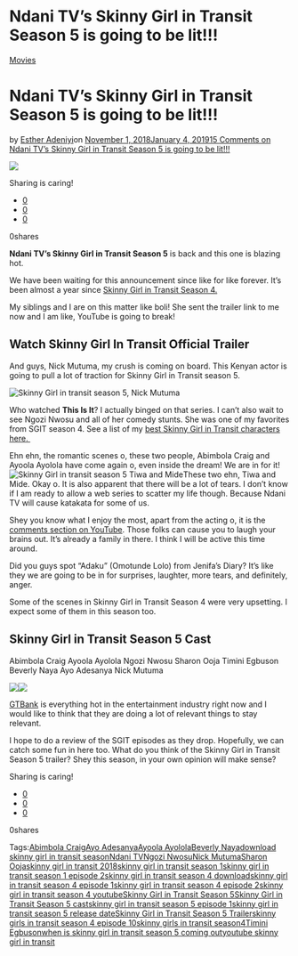 # Ndani TV’s Skinny Girl in Transit Season 5 is going to be lit!!!

[Movies](https://estheradeniyi.com/category/movies/)
# Ndani TV&#x2019;s Skinny Girl in Transit Season 5 is going to be lit!!!

by [Esther Adeniyi](https://estheradeniyi.com/author/esther-adeniyi/)on [November 1, 2018January 4, 2019](https://estheradeniyi.com/ndani-tvs-skinny-girl-in-transit-season-5/)[15 Comments on Ndani TV&#x2019;s Skinny Girl in Transit Season 5 is going to be lit!!!](https://estheradeniyi.com/ndani-tvs-skinny-girl-in-transit-season-5/#comments)

![](images\Skinny-Girl-in-Transit-Season-5.png)

Sharing is caring!

- [0](https://www.facebook.com/sharer/sharer.php?u=https%3A%2F%2Festheradeniyi.com%2Fndani-tvs-skinny-girl-in-transit-season-5%2F&amp;t=Ndani%20TV%27s%20Skinny%20Girl%20in%20Transit%20Season%205%20is%20going%20to%20be%20lit%21%21%21)
- [0](https://twitter.com/intent/tweet?text=Ndani%20TV%27s%20Skinny%20Girl%20in%20Transit%20Season%205%20is%20going%20to%20be%20lit%21%21%21&amp;url=https%3A%2F%2Festheradeniyi.com%2Fndani-tvs-skinny-girl-in-transit-season-5%2F)
- [0](#)

0shares

**Ndani TV&#x2019;s Skinny Girl in Transit Season 5** is back and this one is blazing hot.

We have been waiting for this announcement since like for like forever. It&#x2019;s been almost a year since [Skinny Girl in Transit Season 4.](https://estheradeniyi.com/ndani-tvs-skinny-girl-in-transit-season/)

My siblings and I are on this matter like boli! She sent the trailer link to me now and I am like, YouTube is going to break!

## Watch Skinny Girl In Transit Official Trailer

And guys, Nick Mutuma, my crush is coming on board. This Kenyan actor is going to pull a lot of traction for Skinny Girl in Transit season 5.

![Skinny Girl in transit season 5, Nick Mutuma](images\Skinny-Girl-in-transit-season-5-Nick-Mutuma.jpg)

Who watched **This Is It**? I actually binged on that series. I can&#x2019;t also wait to see Ngozi Nwosu and all of her comedy stunts. She was one of my favorites from SGIT season 4. See a list of my [best Skinny Girl in Transit characters here.&#xA0;](https://estheradeniyi.com/skinny-girl-in-transit-season-4-my-bes/)

Ehn ehn, the romantic scenes o, these two people, Abimbola Craig and Ayoola Ayolola have come again o, even inside the dream! We are in for it!
![Skinny Girl in transit season 5 Tiwa and Mide](images\Skinny-Girl-in-transit-season-5-Tiwa-and-Mide.jpg)These two ehn, Tiwa and Mide. Okay o.
It is also apparent that there will be a lot of tears. I don&#x2019;t know if I am ready to allow a web series to scatter my life though. Because Ndani TV will cause katakata for some of us.

Shey you know what I enjoy the most, apart from the acting o, it is the [comments section on YouTube](https://www.youtube.com/channel/UCx2qMIoQIchX9o5x38hf1Bw). Those folks can cause you to laugh your brains out. It&#x2019;s already a family in there. I think I will be active this time around.

Did you guys spot &#x201C;Adaku&#x201D; (Omotunde Lolo) from Jenifa&#x2019;s Diary? It&#x2019;s like they we are going to be in for surprises, laughter, more tears, and definitely, anger.

Some of the scenes in Skinny Girl in Transit Season&#xA0;4 were very upsetting. I expect some of them in this season too.

## Skinny Girl in Transit Season 5 Cast

Abimbola Craig
 Ayoola Ayolola
 Ngozi Nwosu
 Sharon Ooja
 Timini Egbuson
 Beverly Naya
 Ayo Adesanya
 Nick Mutuma

![](images\Skinny-Girl-in-transit-season-5-Sharon-Ooja.jpg)![](images\Skinny-Girl-in-transit-season-5-Timini-Egbuson-1.jpg)

[GTBank](https://estheradeniyi.com/gtbank-mobile-app-internet-banking/) is everything hot in the entertainment industry right now and I would like to think that they are doing a lot of relevant things to stay relevant.

I hope to do a review of the SGIT episodes as they drop. Hopefully, we can catch some fun in here too. What do you think of the Skinny Girl in Transit Season 5 trailer? Shey this season, in your own opinion will make sense?

Sharing is caring!

- [0](https://www.facebook.com/sharer/sharer.php?u=https%3A%2F%2Festheradeniyi.com%2Fndani-tvs-skinny-girl-in-transit-season-5%2F&amp;t=Ndani%20TV%27s%20Skinny%20Girl%20in%20Transit%20Season%205%20is%20going%20to%20be%20lit%21%21%21)
- [0](https://twitter.com/intent/tweet?text=Ndani%20TV%27s%20Skinny%20Girl%20in%20Transit%20Season%205%20is%20going%20to%20be%20lit%21%21%21&amp;url=https%3A%2F%2Festheradeniyi.com%2Fndani-tvs-skinny-girl-in-transit-season-5%2F)
- [0](#)

0shares

Tags:[Abimbola Craig](https://estheradeniyi.com/tag/abimbola-craig/)[Ayo Adesanya](https://estheradeniyi.com/tag/ayo-adesanya/)[Ayoola Ayolola](https://estheradeniyi.com/tag/ayoola-ayolola/)[Beverly Naya](https://estheradeniyi.com/tag/beverly-naya/)[download skinny girl in transit season](https://estheradeniyi.com/tag/download-skinny-girl-in-transit-season/)[Ndani TV](https://estheradeniyi.com/tag/ndani-tv/)[Ngozi Nwosu](https://estheradeniyi.com/tag/ngozi-nwosu/)[Nick Mutuma](https://estheradeniyi.com/tag/nick-mutuma/)[Sharon Ooja](https://estheradeniyi.com/tag/sharon-ooja/)[skinny girl in transit 2018](https://estheradeniyi.com/tag/skinny-girl-in-transit-2018/)[skinny girl in transit season 1](https://estheradeniyi.com/tag/skinny-girl-in-transit-season-1/)[skinny girl in transit season 1 episode 2](https://estheradeniyi.com/tag/skinny-girl-in-transit-season-1-episode-2/)[skinny girl in transit season 4 download](https://estheradeniyi.com/tag/skinny-girl-in-transit-season-4-download/)[skinny girl in transit season 4 episode 1](https://estheradeniyi.com/tag/skinny-girl-in-transit-season-4-episode-1/)[skinny girl in transit season 4 episode 2](https://estheradeniyi.com/tag/skinny-girl-in-transit-season-4-episode-2/)[skinny girl in transit season 4 youtube](https://estheradeniyi.com/tag/skinny-girl-in-transit-season-4-youtube/)[Skinny Girl in Transit Season 5](https://estheradeniyi.com/tag/skinny-girl-in-transit-season-5/)[Skinny Girl in Transit Season 5 cast](https://estheradeniyi.com/tag/skinny-girl-in-transit-season-5-cast/)[skinny girl in transit season 5 episode 1](https://estheradeniyi.com/tag/skinny-girl-in-transit-season-5-episode-1/)[skinny girl in transit season 5 release date](https://estheradeniyi.com/tag/skinny-girl-in-transit-season-5-release-date/)[Skinny Girl in Transit Season 5 Trailer](https://estheradeniyi.com/tag/skinny-girl-in-transit-season-5-trailer/)[skinny girls in transit season 4 episode 10](https://estheradeniyi.com/tag/skinny-girls-in-transit-season-4-episode-10/)[skinny girls in transit season4](https://estheradeniyi.com/tag/skinny-girls-in-transit-season4/)[Timini Egbuson](https://estheradeniyi.com/tag/timini-egbuson/)[when is skinny girl in transit season 5 coming out](https://estheradeniyi.com/tag/when-is-skinny-girl-in-transit-season-5-coming-out/)[youtube skinny girl in transit](https://estheradeniyi.com/tag/youtube-skinny-girl-in-transit/)